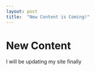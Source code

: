 ```yaml
---
layout: post
title:  "New Content is Coming!"
---
```


# New Content

I will be updating my site finally
